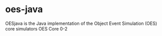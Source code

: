 # oes-java
OESjava is the Java implementation of the Object Event Simulation (OES) core simulators OES Core 0-2
